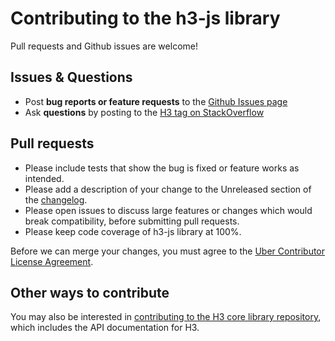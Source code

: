 # Contributing to the h3-js library

Pull requests and Github issues are welcome!

## Issues & Questions

* Post **bug reports or feature requests** to the [Github Issues page](https://github.com/uber/h3-js/issues)
* Ask **questions** by posting to the [H3 tag on StackOverflow](https://stackoverflow.com/questions/tagged/h3)

## Pull requests

* Please include tests that show the bug is fixed or feature works as intended.
* Please add a description of your change to the Unreleased section of the [changelog](./CHANGELOG.md).
* Please open issues to discuss large features or changes which would break compatibility, before submitting pull requests.
* Please keep code coverage of h3-js library at 100%.

Before we can merge your changes, you must agree to the [Uber Contributor License Agreement](https://cla-assistant.io/uber/h3-js).

## Other ways to contribute

You may also be interested in [contributing to the H3 core library repository](https://github.com/uber/h3/blob/master/CONTRIBUTING.md), which includes the API documentation for H3.